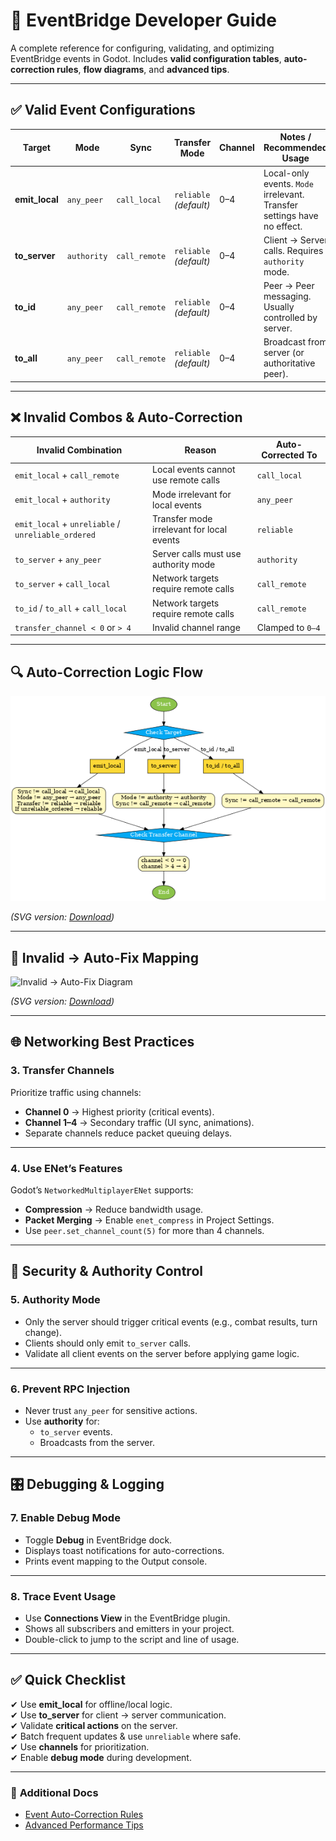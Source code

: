 # 📘 EventBridge Developer Guide

A complete reference for configuring, validating, and optimizing EventBridge events in Godot. Includes **valid configuration tables**, **auto-correction rules**, **flow diagrams**, and **advanced tips**.

---

## ✅ Valid Event Configurations

| **Target**       | **Mode**        | **Sync**        | **Transfer Mode**      | **Channel** | **Notes / Recommended Usage**                                   |
|------------------|---------------|-----------------|-------------------------|-------------|----------------------------------------------------------------|
| **emit_local**   | `any_peer`    | `call_local`    | `reliable` *(default)* | 0–4         | Local-only events. `Mode` irrelevant. Transfer settings have no effect. |
| **to_server**    | `authority`   | `call_remote`   | `reliable` *(default)* | 0–4         | Client → Server calls. Requires `authority` mode.             |
| **to_id**        | `any_peer`    | `call_remote`   | `reliable` *(default)* | 0–4         | Peer → Peer messaging. Usually controlled by server.          |
| **to_all**       | `any_peer`    | `call_remote`   | `reliable` *(default)* | 0–4         | Broadcast from server (or authoritative peer).                |

---

## ❌ Invalid Combos & Auto-Correction

| **Invalid Combination**                                      | **Reason**                                      | **Auto-Corrected To**                                    |
|--------------------------------------------------------------|-------------------------------------------------|---------------------------------------------------------|
| `emit_local` + `call_remote`                                | Local events cannot use remote calls           | `call_local`                                           |
| `emit_local` + `authority`                                  | Mode irrelevant for local events               | `any_peer`                                             |
| `emit_local` + `unreliable` / `unreliable_ordered`          | Transfer mode irrelevant for local events      | `reliable`                                             |
| `to_server` + `any_peer`                                    | Server calls must use authority mode           | `authority`                                            |
| `to_server` + `call_local`                                  | Network targets require remote calls           | `call_remote`                                          |
| `to_id` / `to_all` + `call_local`                           | Network targets require remote calls           | `call_remote`                                          |
| `transfer_channel < 0` or `> 4`                             | Invalid channel range                          | Clamped to `0–4`                                       |

---

## 🔍 Auto-Correction Logic Flow

![Auto-Correction Flowchart](images/eventbridge_auto_correction_flowchart.png)

*(SVG version: [Download](images/eventbridge_auto_correction_flowchart.svg))*

---

## 🔄 Invalid → Auto-Fix Mapping

![Invalid → Auto-Fix Diagram](images/eventbridge_invalid_autofix_mapping.png)

*(SVG version: [Download](images/eventbridge_invalid_autofix_mapping.svg))*

---

## 🌐 Networking Best Practices

### **3. Transfer Channels**
Prioritize traffic using channels:
- **Channel 0** → Highest priority (critical events).
- **Channel 1–4** → Secondary traffic (UI sync, animations).
- Separate channels reduce packet queuing delays.

---

### **4. Use ENet’s Features**
Godot’s `NetworkedMultiplayerENet` supports:
- **Compression** → Reduce bandwidth usage.
- **Packet Merging** → Enable `enet_compress` in Project Settings.
- Use `peer.set_channel_count(5)` for more than 4 channels.

---

## 🔐 Security & Authority Control

### **5. Authority Mode**
- Only the server should trigger critical events (e.g., combat results, turn change).
- Clients should only emit `to_server` calls.
- Validate all client events on the server before applying game logic.

---

### **6. Prevent RPC Injection**
- Never trust `any_peer` for sensitive actions.
- Use **authority** for:
  - `to_server` events.
  - Broadcasts from the server.

---

## 🎛 Debugging & Logging

### **7. Enable Debug Mode**
- Toggle **Debug** in EventBridge dock.
- Displays toast notifications for auto-corrections.
- Prints event mapping to the Output console.

---

### **8. Trace Event Usage**
- Use **Connections View** in the EventBridge plugin.
- Shows all subscribers and emitters in your project.
- Double-click to jump to the script and line of usage.

---

## ✅ Quick Checklist
✔ Use **emit_local** for offline/local logic.  
✔ Use **to_server** for client → server communication.  
✔ Validate **critical actions** on the server.  
✔ Batch frequent updates & use `unreliable` where safe.  
✔ Use **channels** for prioritization.  
✔ Enable **debug mode** during development.  

---

### 🔗 **Additional Docs**
- [Event Auto-Correction Rules](CONFIG_RULES.md)
- [Advanced Performance Tips](ADVANCED_TIPS.md)
